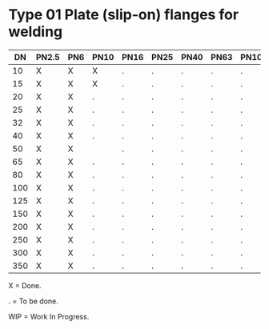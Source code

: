 # Type 01 Plate (slip-on) flanges for welding

| DN  | PN2.5 | PN6 | PN10 | PN16 | PN25 | PN40 | PN63 | PN100 | PN160 | PN250 | PN320 | PN400 |
|-----|-------|-------|-----|------|------|------|------|------|-------|-------|-------|-------|
|  10 | X     | X     | X   | .    | .    | .    | .    | .    | .     |       |       |       |
|  15 | X     | X     | X   | .    | .    | .    | .    | .    | .     |       |       |       |
|  20 | X     | X     | .   | .    | .    | .    | .    | .    | .     |       |       |       |
|  25 | X     | X     | .   | .    | .    | .    | .    | .    | .     |       |       |       |
|  32 | X     | X     | .   | .    | .    | .    | .    | .    | .     |       |       |       |
|  40 | X     | X     | .   | .    | .    | .    | .    | .    | .     |       |       |       |
|  50 | X     | X|    | .   | .    | .    | .    | .    | .    | .     |       |       |       |
|  65 | X     | X     | .   | .    | .    | .    | .    | .    | .     |       |       |       |
|  80 | X     | X     | .   | .    | .    | .    | .    | .    | .     |       |       |       |
| 100 | X     | X     | .   | .    | .    | .    | .    | .    | .     |       |       |       |
| 125 | X     | X     | .   | .    | .    | .    | .    | .    | .     |       |       |       |
| 150 | X     | X     | .   | .    | .    | .    | .    | .    | .     |       |       |       |
| 200 | X     | X     | .   | .    | .    | .    | .    | .    | .     |       |       |       |
| 250 | X     | X     | .   | .    | .    | .    | .    | .    | .     |       |       |       |
| 300 | X     | X     | .   | .    | .    | .    | .    | .    | .     |       |       |       |
| 350 | X     | X     | .   | .    | .    | .    | .    | .    | .     |       |       |       |

X = Done.

. = To be done.

WIP = Work In Progress.
